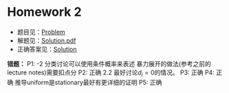 # Homework 2

- 题目见：[Problem](https://notes.sjtu.edu.cn/s/7tSr5SM_W)
- 解题见：[Solution.pdf](./Solution.pdf)
- 正确答案见：[Solution](./Solution_Official.pdf)

**错题：** P1: -2 分类讨论可以使用条件概率来表述 暴力展开的做法(参考之前的lecture notes)需要扣点分 P2: 正确 2.2 最好讨论$`d_i = 0`$的情况。 P3: 正确 P4: 正确 推导uniform是stationary最好有更详细的证明 P5: 正确